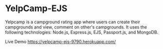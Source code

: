 # YelpCamp-EJS
Yelpcamp is a campground rating app where users can create their campgrounds and view, comment on other's campgrounds. 
It uses the following technologies: Node.js, Express.js, EJS, Passport.js, and MongoDB.

Live Demo 
https://yelpcamp-ejs-9790.herokuapp.com/
